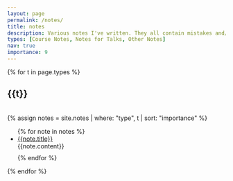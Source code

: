 ```yaml
---
layout: page
permalink: /notes/
title: notes
description: Various notes I've written. They all contain mistakes and/or TODOs, but hopefully some are nevertheless useful.
types: [Course Notes, Notes for Talks, Other Notes]
nav: true
importance: 9
---
```


<div class="publications">

{% for t in page.types %}
  <h2 class="year">{{t}}</h2>
  <br>
  {% assign notes = site.notes | where: "type", t | sort: "importance" %}
  <ul>
  {% for note in notes %}
    <li> 
        <a href="{{ '/assets/pdf/' | relative_url }}/{{ note.pdf }}">{{note.title}}</a> 
    </li>
    {{note.content}}
    <div style="margin-bottom:10px"></div>
  {% endfor %}
  </ul>
{% endfor %}

</div>
